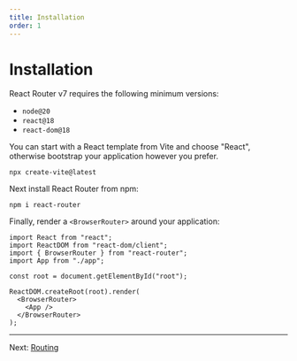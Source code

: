```yaml
---
title: Installation
order: 1
---
```


# Installation

<docs-info>

React Router v7 requires the following minimum versions:

- `node@20`
- `react@18`
- `react-dom@18`

</docs-info>

You can start with a React template from Vite and choose "React", otherwise bootstrap your application however you prefer.

```shellscript nonumber
npx create-vite@latest
```

Next install React Router from npm:

```shellscript nonumber
npm i react-router
```

Finally, render a `<BrowserRouter>` around your application:

```tsx lines=[3,9-11]
import React from "react";
import ReactDOM from "react-dom/client";
import { BrowserRouter } from "react-router";
import App from "./app";

const root = document.getElementById("root");

ReactDOM.createRoot(root).render(
  <BrowserRouter>
    <App />
  </BrowserRouter>
);
```

---

Next: [Routing](./routing)
